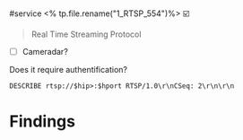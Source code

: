 #service 
<% tp.file.rename("1_RTSP_554")%>
☑️
> Real Time Streaming Protocol


- [ ] Cameradar?

Does it require authentification?
```
DESCRIBE rtsp://$hip>:$hport RTSP/1.0\r\nCSeq: 2\r\n\r\n
```
	


# Findings